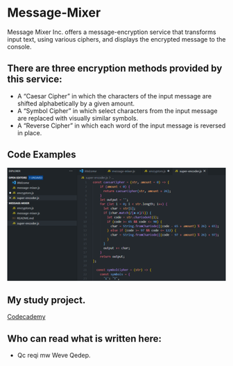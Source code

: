 # Message-Mixer

Message Mixer Inc. offers a message-encryption service that transforms input text, using various ciphers, 
and displays the encrypted message to the console.

## There are three encryption methods provided by this service:

   * A “Caesar Cipher” in which the characters of the input message are shifted alphabetically by a given amount.
   * A “Symbol Cipher” in which select characters from the input message are replaced with visually similar symbols.
   * A “Reverse Cipher” in which each word of the input message is reversed in place.

## Code Examples
![message-mixer](https://github.com/saramazal/Message-Mixer/blob/main/message-mixer.png)
   
   ## My study project. 
   [Codecademy](https://www.codecademy.com/profiles/saramazal)
   
   ## Who can read what is written here: 
   * Qc reqi mw Weve Qedep.
   
   
